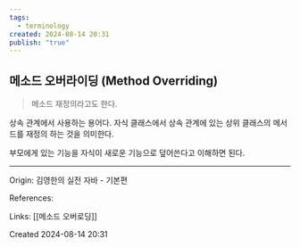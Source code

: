 ```yaml
---
tags:
  - terminology
created: 2024-08-14 20:31
publish: "true"
---
```

## 메소드 오버라이딩 (Method Overriding)
> 메소드 재정의라고도 한다.

상속 관계에서 사용하는 용어다. 자식 클래스에서 상속 관계에 있는 상위 클래스의 메서드를 재정의 하는 것을 의미한다.

부모에게 있는 기능을 자식이 새로운 기능으로 덮어쓴다고 이해하면 된다.

---
Origin: 김영한의 실전 자바 - 기본편

References: 

Links: [[메소드 오버로딩]]

Created 2024-08-14 20:31